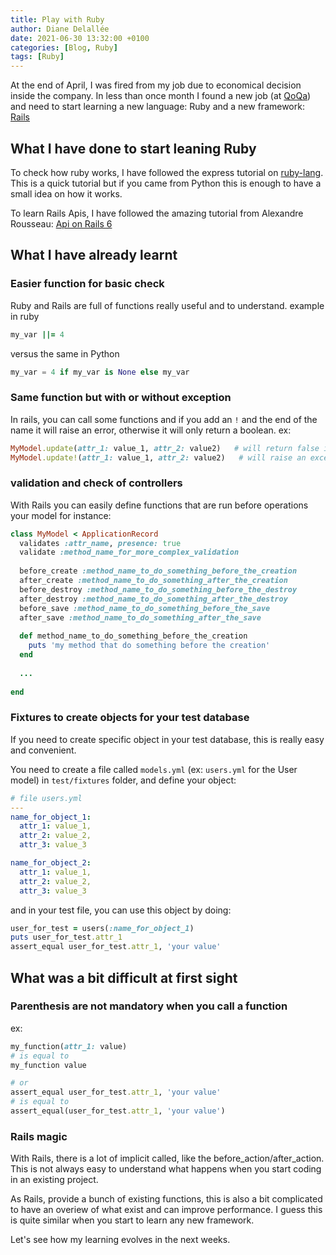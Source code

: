 ```yaml
---
title: Play with Ruby
author: Diane Delallée 
date: 2021-06-30 13:32:00 +0100 
categories: [Blog, Ruby]
tags: [Ruby]
---
```


At the end of April, I was fired from my job due to economical decision inside the company. 
In less than once month I found a new job (at [QoQa](https://www.qoqa.ch/fr)) and need to start learning a new language: Ruby and a new framework: [Rails](https://rubyonrails.org/)


## What I have done to start leaning Ruby
To check how ruby works, I have followed the express tutorial on [ruby-lang](https://www.ruby-lang.org/fr/documentation/quickstart/).
This is a quick tutorial but if you came from Python this is enough to have a small idea on how it works.

To learn Rails Apis, I have followed the amazing tutorial from Alexandre Rousseau: [Api on Rails 6](https://github.com/madeindjs/api_on_rails)

## What I have already learnt

### Easier function for basic check 
Ruby and Rails are full of functions really useful and to understand.
example in ruby

```ruby
my_var ||= 4
```

versus the same in Python
```python
my_var = 4 if my_var is None else my_var
```

### Same function but with or without exception
In rails, you can call some functions and if you add an `!` and the end of the name it will raise an error, otherwise it will only return a boolean.
ex:
```ruby
MyModel.update(attr_1: value_1, attr_2: value2)   # will return false if this does not work
MyModel.update!(attr_1: value_1, attr_2: value2)   # will raise an exception if this does not work
```

### validation and check of controllers
With Rails you can easily define functions that are run before operations your model
for instance: 

```ruby
class MyModel < ApplicationRecord
  validates :attr_name, presence: true
  validate :method_name_for_more_complex_validation
    
  before_create :method_name_to_do_something_before_the_creation
  after_create :method_name_to_do_something_after_the_creation
  before_destroy :method_name_to_do_something_before_the_destroy
  after_destroy :method_name_to_do_something_after_the_destroy
  before_save :method_name_to_do_something_before_the_save
  after_save :method_name_to_do_something_after_the_save
  
  def method_name_to_do_something_before_the_creation
    puts 'my method that do something before the creation'
  end
  
  ... 
  
end
```

### Fixtures to create objects for your test database
If you need to create specific object in your test database, this is really easy and convenient.

You need to create a file called `models.yml` (ex: `users.yml` for the User model) in `test/fixtures` folder, and define your object:
```yaml
# file users.yml
---
name_for_object_1:
  attr_1: value_1,
  attr_2: value_2,
  attr_3: value_3

name_for_object_2:
  attr_1: value_1,
  attr_2: value_2,
  attr_3: value_3
```

and in your test file, you can use this object by doing: 
```ruby
user_for_test = users(:name_for_object_1)
puts user_for_test.attr_1
assert_equal user_for_test.attr_1, 'your value'
```

## What was a bit difficult at first sight

### Parenthesis are not mandatory when you call a function
ex: 
```ruby
my_function(attr_1: value)
# is equal to 
my_function value

# or 
assert_equal user_for_test.attr_1, 'your value'
# is equal to
assert_equal(user_for_test.attr_1, 'your value')
```

### Rails magic
With Rails, there is a lot of implicit called, like the before_action/after_action. This is not always easy to understand what happens when you start coding in an existing project.

As Rails, provide a bunch of existing functions, this is also a bit complicated to have an overiew of what exist and can improve performance. 
I guess this is quite similar when you start to learn any new framework.

Let's see how my learning evolves in the next weeks.
